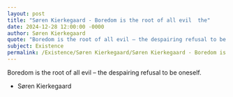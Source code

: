 ```yaml
---
layout: post
title: "Søren Kierkegaard - Boredom is the root of all evil  the"
date: 2024-12-28 12:00:00 -0000
author: Søren Kierkegaard
quote: "Boredom is the root of all evil – the despairing refusal to be oneself."
subject: Existence
permalink: /Existence/Søren Kierkegaard/Søren Kierkegaard - Boredom is the root of all evil  the
---
```


Boredom is the root of all evil – the despairing refusal to be oneself.

- Søren Kierkegaard
